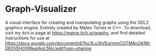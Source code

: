 # Graph-Visualizer
A visual interface for creating and manipulating graphs using the SDL2 graphics engine. Entirely created by Mateo Torres in C++. To download, visit my itch.io page at https://matoe.itch.io/graphs, and find detailed instructions for use at https://docs.google.com/document/d/1ho3Lx3hVEormmCGTMAn2A1M-DE0VEHOI99eaIAoL5Nc/edit?usp=sharing
